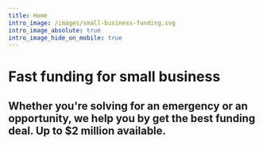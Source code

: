 ```yaml
---
title: Home
intro_image: /images/small-business-funding.svg
intro_image_absolute: true
intro_image_hide_on_mobile: true
---
```

# Fast funding for small business

## Whether you're solving for an emergency or an opportunity, we help you  by get the best funding deal. Up to $2 million available.
